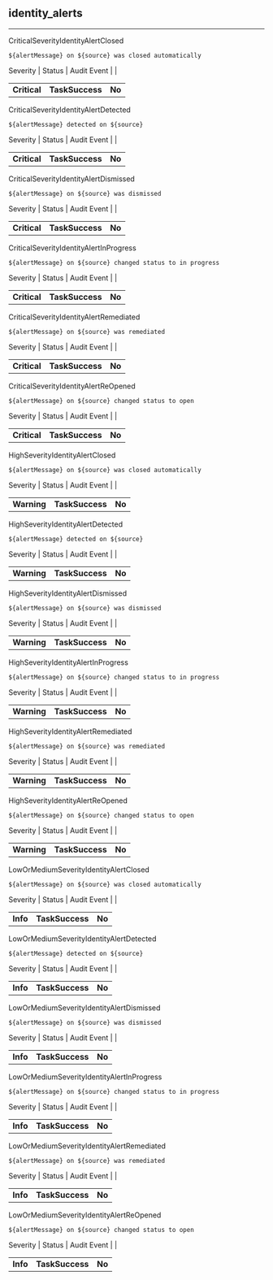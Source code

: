 ## identity_alerts

______________________________________________________________________

CriticalSeverityIdentityAlertClosed

```text
${alertMessage} on ${source} was closed automatically
```

Severity | Status | Audit Event | |

|              |                 |        |
| ------------ | --------------- | ------ |
| **Critical** | **TaskSuccess** | **No** |

CriticalSeverityIdentityAlertDetected

```text
${alertMessage} detected on ${source}
```

Severity | Status | Audit Event | |

|              |                 |        |
| ------------ | --------------- | ------ |
| **Critical** | **TaskSuccess** | **No** |

CriticalSeverityIdentityAlertDismissed

```text
${alertMessage} on ${source} was dismissed
```

Severity | Status | Audit Event | |

|              |                 |        |
| ------------ | --------------- | ------ |
| **Critical** | **TaskSuccess** | **No** |

CriticalSeverityIdentityAlertInProgress

```text
${alertMessage} on ${source} changed status to in progress
```

Severity | Status | Audit Event | |

|              |                 |        |
| ------------ | --------------- | ------ |
| **Critical** | **TaskSuccess** | **No** |

CriticalSeverityIdentityAlertRemediated

```text
${alertMessage} on ${source} was remediated
```

Severity | Status | Audit Event | |

|              |                 |        |
| ------------ | --------------- | ------ |
| **Critical** | **TaskSuccess** | **No** |

CriticalSeverityIdentityAlertReOpened

```text
${alertMessage} on ${source} changed status to open
```

Severity | Status | Audit Event | |

|              |                 |        |
| ------------ | --------------- | ------ |
| **Critical** | **TaskSuccess** | **No** |

HighSeverityIdentityAlertClosed

```text
${alertMessage} on ${source} was closed automatically
```

Severity | Status | Audit Event | |

|             |                 |        |
| ----------- | --------------- | ------ |
| **Warning** | **TaskSuccess** | **No** |

HighSeverityIdentityAlertDetected

```text
${alertMessage} detected on ${source}
```

Severity | Status | Audit Event | |

|             |                 |        |
| ----------- | --------------- | ------ |
| **Warning** | **TaskSuccess** | **No** |

HighSeverityIdentityAlertDismissed

```text
${alertMessage} on ${source} was dismissed
```

Severity | Status | Audit Event | |

|             |                 |        |
| ----------- | --------------- | ------ |
| **Warning** | **TaskSuccess** | **No** |

HighSeverityIdentityAlertInProgress

```text
${alertMessage} on ${source} changed status to in progress
```

Severity | Status | Audit Event | |

|             |                 |        |
| ----------- | --------------- | ------ |
| **Warning** | **TaskSuccess** | **No** |

HighSeverityIdentityAlertRemediated

```text
${alertMessage} on ${source} was remediated
```

Severity | Status | Audit Event | |

|             |                 |        |
| ----------- | --------------- | ------ |
| **Warning** | **TaskSuccess** | **No** |

HighSeverityIdentityAlertReOpened

```text
${alertMessage} on ${source} changed status to open
```

Severity | Status | Audit Event | |

|             |                 |        |
| ----------- | --------------- | ------ |
| **Warning** | **TaskSuccess** | **No** |

LowOrMediumSeverityIdentityAlertClosed

```text
${alertMessage} on ${source} was closed automatically
```

Severity | Status | Audit Event | |

|          |                 |        |
| -------- | --------------- | ------ |
| **Info** | **TaskSuccess** | **No** |

LowOrMediumSeverityIdentityAlertDetected

```text
${alertMessage} detected on ${source}
```

Severity | Status | Audit Event | |

|          |                 |        |
| -------- | --------------- | ------ |
| **Info** | **TaskSuccess** | **No** |

LowOrMediumSeverityIdentityAlertDismissed

```text
${alertMessage} on ${source} was dismissed
```

Severity | Status | Audit Event | |

|          |                 |        |
| -------- | --------------- | ------ |
| **Info** | **TaskSuccess** | **No** |

LowOrMediumSeverityIdentityAlertInProgress

```text
${alertMessage} on ${source} changed status to in progress
```

Severity | Status | Audit Event | |

|          |                 |        |
| -------- | --------------- | ------ |
| **Info** | **TaskSuccess** | **No** |

LowOrMediumSeverityIdentityAlertRemediated

```text
${alertMessage} on ${source} was remediated
```

Severity | Status | Audit Event | |

|          |                 |        |
| -------- | --------------- | ------ |
| **Info** | **TaskSuccess** | **No** |

LowOrMediumSeverityIdentityAlertReOpened

```text
${alertMessage} on ${source} changed status to open
```

Severity | Status | Audit Event | |

|          |                 |        |
| -------- | --------------- | ------ |
| **Info** | **TaskSuccess** | **No** |

